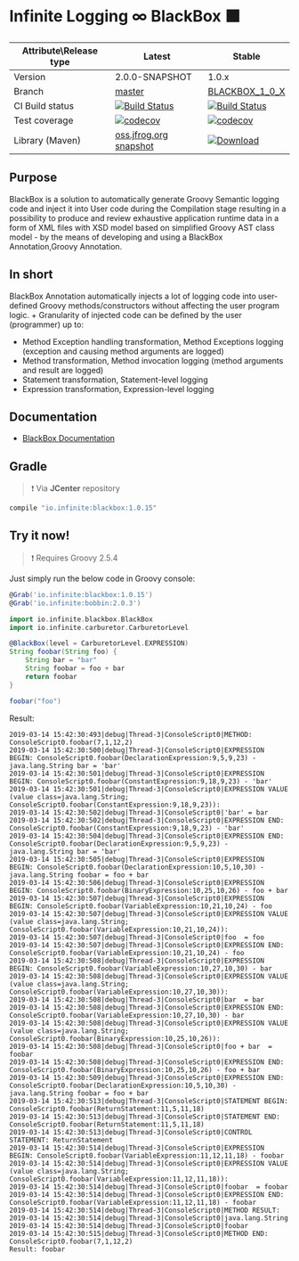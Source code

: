 # Infinite Logging ∞ BlackBox ⬛

|Attribute\Release type|Latest|Stable|
|----------------------|------|------|
|Version|2.0.0-SNAPSHOT|1.0.x|
|Branch|[master](https://github.com/INFINITE-TECHNOLOGY/BLACKBOX)|[BLACKBOX_1_0_X](https://github.com/INFINITE-TECHNOLOGY/BLACKBOX/tree/BLACKBOX_1_0_X)|
|CI Build status|[![Build Status](https://travis-ci.com/INFINITE-TECHNOLOGY/BLACKBOX.svg?branch=master)](https://travis-ci.com/INFINITE-TECHNOLOGY/BLACKBOX)|[![Build Status](https://travis-ci.com/INFINITE-TECHNOLOGY/BLACKBOX.svg?branch=BLACKBOX_1_0_X)](https://travis-ci.com/INFINITE-TECHNOLOGY/BLACKBOX)|
|Test coverage|[![codecov](https://codecov.io/gh/INFINITE-TECHNOLOGY/BLACKBOX/branch/master/graphs/badge.svg)](https://codecov.io/gh/INFINITE-TECHNOLOGY/BLACKBOX/branch/master/graphs)|[![codecov](https://codecov.io/gh/INFINITE-TECHNOLOGY/BLACKBOX/branch/BLACKBOX_1_0_X/graphs/badge.svg)](https://codecov.io/gh/INFINITE-TECHNOLOGY/BLACKBOX/branch/BLACKBOX_1_0_X/graphs)|
|Library (Maven)|[oss.jfrog.org snapshot](https://oss.jfrog.org/artifactory/webapp/#/artifacts/browse/tree/General/oss-snapshot-local/io/infinite/blackbox/2.0.0-SNAPSHOT)|[ ![Download](https://api.bintray.com/packages/infinite-technology/m2/blackbox/images/download.svg) ](https://bintray.com/infinite-technology/m2/blackbox/_latestVersion)|

## Purpose
BlackBox is a solution to automatically generate Groovy Semantic logging code and inject it into User code during the Compilation stage resulting in a possibility to produce and review exhaustive application runtime data in a form of XML files with XSD model based on simplified Groovy AST class model - by the means of developing and using a BlackBox Annotation,Groovy Annotation.

## In short
BlackBox Annotation automatically injects a lot of logging code into user-defined Groovy methods/constructors without affecting the user program logic. +
Granularity of injected code can be defined by the user (programmer) up to:

* Method Exception handling transformation, Method Exceptions logging (exception and causing method arguments are logged)
* Method transformation, Method invocation logging (method arguments and result are logged)
* Statement transformation, Statement-level logging
* Expression transformation, Expression-level logging

## Documentation

* [BlackBox Documentation](https://github.com/INFINITE-TECHNOLOGY/BLACKBOX/wiki)

## Gradle

> ❗ Via **JCenter** repository

```groovy
compile "io.infinite:blackbox:1.0.15"
```

## Try it now!

> ❗ Requires Groovy 2.5.4

Just simply run the below code in Groovy console:

```groovy
@Grab('io.infinite:blackbox:1.0.15')
@Grab('io.infinite:bobbin:2.0.3')

import io.infinite.blackbox.BlackBox
import io.infinite.carburetor.CarburetorLevel

@BlackBox(level = CarburetorLevel.EXPRESSION)
String foobar(String foo) {
    String bar = "bar"
    String foobar = foo + bar
    return foobar
}

foobar("foo")
```

Result:

```
2019-03-14 15:42:30:493|debug|Thread-3|ConsoleScript0|METHOD: ConsoleScript0.foobar(7,1,12,2)
2019-03-14 15:42:30:500|debug|Thread-3|ConsoleScript0|EXPRESSION BEGIN: ConsoleScript0.foobar(DeclarationExpression:9,5,9,23) - java.lang.String bar = 'bar'
2019-03-14 15:42:30:501|debug|Thread-3|ConsoleScript0|EXPRESSION BEGIN: ConsoleScript0.foobar(ConstantExpression:9,18,9,23) - 'bar'
2019-03-14 15:42:30:501|debug|Thread-3|ConsoleScript0|EXPRESSION VALUE (value class=java.lang.String; ConsoleScript0.foobar(ConstantExpression:9,18,9,23)):
2019-03-14 15:42:30:502|debug|Thread-3|ConsoleScript0|'bar' = bar
2019-03-14 15:42:30:502|debug|Thread-3|ConsoleScript0|EXPRESSION END: ConsoleScript0.foobar(ConstantExpression:9,18,9,23) - 'bar'
2019-03-14 15:42:30:504|debug|Thread-3|ConsoleScript0|EXPRESSION END: ConsoleScript0.foobar(DeclarationExpression:9,5,9,23) - java.lang.String bar = 'bar'
2019-03-14 15:42:30:505|debug|Thread-3|ConsoleScript0|EXPRESSION BEGIN: ConsoleScript0.foobar(DeclarationExpression:10,5,10,30) - java.lang.String foobar = foo + bar 
2019-03-14 15:42:30:506|debug|Thread-3|ConsoleScript0|EXPRESSION BEGIN: ConsoleScript0.foobar(BinaryExpression:10,25,10,26) - foo + bar 
2019-03-14 15:42:30:507|debug|Thread-3|ConsoleScript0|EXPRESSION BEGIN: ConsoleScript0.foobar(VariableExpression:10,21,10,24) - foo 
2019-03-14 15:42:30:507|debug|Thread-3|ConsoleScript0|EXPRESSION VALUE (value class=java.lang.String; ConsoleScript0.foobar(VariableExpression:10,21,10,24)):
2019-03-14 15:42:30:507|debug|Thread-3|ConsoleScript0|foo  = foo
2019-03-14 15:42:30:507|debug|Thread-3|ConsoleScript0|EXPRESSION END: ConsoleScript0.foobar(VariableExpression:10,21,10,24) - foo 
2019-03-14 15:42:30:508|debug|Thread-3|ConsoleScript0|EXPRESSION BEGIN: ConsoleScript0.foobar(VariableExpression:10,27,10,30) - bar 
2019-03-14 15:42:30:508|debug|Thread-3|ConsoleScript0|EXPRESSION VALUE (value class=java.lang.String; ConsoleScript0.foobar(VariableExpression:10,27,10,30)):
2019-03-14 15:42:30:508|debug|Thread-3|ConsoleScript0|bar  = bar
2019-03-14 15:42:30:508|debug|Thread-3|ConsoleScript0|EXPRESSION END: ConsoleScript0.foobar(VariableExpression:10,27,10,30) - bar 
2019-03-14 15:42:30:508|debug|Thread-3|ConsoleScript0|EXPRESSION VALUE (value class=java.lang.String; ConsoleScript0.foobar(BinaryExpression:10,25,10,26)):
2019-03-14 15:42:30:508|debug|Thread-3|ConsoleScript0|foo + bar  = foobar
2019-03-14 15:42:30:508|debug|Thread-3|ConsoleScript0|EXPRESSION END: ConsoleScript0.foobar(BinaryExpression:10,25,10,26) - foo + bar 
2019-03-14 15:42:30:509|debug|Thread-3|ConsoleScript0|EXPRESSION END: ConsoleScript0.foobar(DeclarationExpression:10,5,10,30) - java.lang.String foobar = foo + bar 
2019-03-14 15:42:30:513|debug|Thread-3|ConsoleScript0|STATEMENT BEGIN: ConsoleScript0.foobar(ReturnStatement:11,5,11,18)
2019-03-14 15:42:30:513|debug|Thread-3|ConsoleScript0|STATEMENT END: ConsoleScript0.foobar(ReturnStatement:11,5,11,18)
2019-03-14 15:42:30:513|debug|Thread-3|ConsoleScript0|CONTROL STATEMENT: ReturnStatement
2019-03-14 15:42:30:514|debug|Thread-3|ConsoleScript0|EXPRESSION BEGIN: ConsoleScript0.foobar(VariableExpression:11,12,11,18) - foobar 
2019-03-14 15:42:30:514|debug|Thread-3|ConsoleScript0|EXPRESSION VALUE (value class=java.lang.String; ConsoleScript0.foobar(VariableExpression:11,12,11,18)):
2019-03-14 15:42:30:514|debug|Thread-3|ConsoleScript0|foobar  = foobar
2019-03-14 15:42:30:514|debug|Thread-3|ConsoleScript0|EXPRESSION END: ConsoleScript0.foobar(VariableExpression:11,12,11,18) - foobar 
2019-03-14 15:42:30:514|debug|Thread-3|ConsoleScript0|METHOD RESULT:
2019-03-14 15:42:30:514|debug|Thread-3|ConsoleScript0|java.lang.String
2019-03-14 15:42:30:514|debug|Thread-3|ConsoleScript0|foobar
2019-03-14 15:42:30:515|debug|Thread-3|ConsoleScript0|METHOD END: ConsoleScript0.foobar(7,1,12,2)
Result: foobar
```